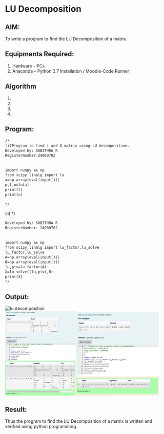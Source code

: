 # LU Decomposition 

## AIM:
To write a program to find the LU Decomposition of a matrix.

## Equipments Required:
1. Hardware – PCs
2. Anaconda – Python 3.7 Installation / Moodle-Code Runner

## Algorithm
1. 
2. 
3. 
4. 

## Program:

```
/*
(i)Program to find L and U matrix using LU decomposition.
Developed by: SUBITHRA R
RegisterNumber:24900702 


import numpy as np
from scipy.linalg import lu
a=np.array(eval(input()))
p,l,u=lu(a)
print(l)
print(u)

*/
```
(ii)
*/
```Program to solve a matrix using LU decomposition.
Developed by: SUBITHRA R
RegisterNumber: 24900702


import numpy as np
from scipy.linalg import lu_factor,lu_solve
lu_factor,lu_solve
A=np.array(eval(input()))
B=np.array(eval(input()))
lu,piv=lu_factor(A)
X=lu_solve((lu,piv),B)
print(X)
*/
```
## Output:
![lu decomposition]()
![alt text](<maths  ex 5.jpg>)


## Result:
Thus the program to find the LU Decomposition of a matrix is written and verified using python programming.

